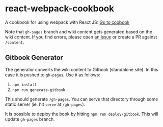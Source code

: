 # react-webpack-cookbook
A cookbook for using webpack with React JS: [Go to coobook](https://christianalfoni.github.io/react-webpack-cookbook/)

Note that `gh-pages` branch and wiki content gets generated based on the wiki content. If you find errors, please open [an issue](https://github.com/christianalfoni/react-webpack-cookbook/issues/new) or create a PR against `/content`.

## Gitbook Generator

The generator converts the wiki content to Gitbook (standalone site). In this case it is pushed to `gh-pages`. Use it as follows:

1. `npm install`
2. `npm run generate-gitbook`

This should generate `/gh-pages`. You can serve that directory through some static server (ie. hit `serve` at `/gh-pages`).

It is possible to deploy the book by hitting `npm run deploy-gitbook`. This will update `gh-pages` branch.
